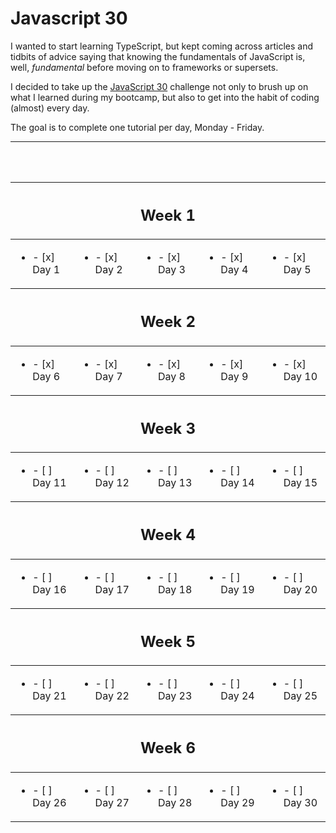 # Javascript 30

I wanted to start learning TypeScript, but kept coming across articles and tidbits of advice saying that knowing the fundamentals of JavaScript is, well, _fundamental_ before moving on to frameworks or supersets.

I decided to take up the [JavaScript 30](https://javascript30.com/) challenge not only to brush up on what I learned during my bootcamp, but also to get into the habit of coding (almost) every day.

The goal is to complete one tutorial per day, Monday - Friday.

---

<br />
<br />
<div align="center">

<table>
<tbody>
<thead>
<tr>
<th colspan="5">
<center><h2><strong>Week 1</strong></h2></center>
</th>
</tr>
</thead>
<tr>
<td>
<ul><li> - [x] Day 1 </li></ul>
</td>
<td>
<ul><li> - [x] Day 2 </li></ul>
</td>
<td>
<ul><li> - [x] Day 3 </li></ul>
</td>
<td>
<ul><li> - [x] Day 4 </li></ul>
</td>
<td>
<ul><li> - [x] Day 5 </li></ul>
</td>
</tr>
<thead>
<tr>
<th colspan="5">
<center><h2><strong>Week 2</strong></h2></center>
</th>
</tr>
</thead>
<tr>
<td>
<ul><li> - [x] Day 6 </li></ul>
</td>
<td>
<ul><li> - [x] Day 7 </li></ul>
</td>
<td>
<ul><li> - [x] Day 8 </li></ul>
</td>
<td>
<ul><li> - [x] Day 9 </li></ul>
</td>
<td>
<ul><li> - [x] Day 10 </li></ul>
</td>
</tr>
<thead>
<tr>
<th colspan="5">
<center><h2><strong>Week 3</strong></h2></center>
</th>
</tr>
</thead>
<tr>
<td>
<ul><li> - [ ] Day 11 </li></ul>
</td>
<td>
<ul><li> - [ ] Day 12 </li></ul>
</td>
<td>
<ul><li> - [ ] Day 13 </li></ul>
</td>
<td>
<ul><li> - [ ] Day 14 </li></ul>
</td>
<td>
<ul><li> - [ ] Day 15 </li></ul>
</td>
</tr>
<thead>
<tr>
<th colspan="5">
<center><h2><strong>Week 4</strong></h2></center>
</th>
</tr>
</thead>
<tr>
<td>
<ul><li> - [ ] Day 16 </li></ul>
</td>
<td>
<ul><li> - [ ] Day 17 </li></ul>
</td>
<td>
<ul><li> - [ ] Day 18 </li></ul>
</td>
<td>
<ul><li> - [ ] Day 19 </li></ul>
</td>
<td>
<ul><li> - [ ] Day 20 </li></ul>
</td>
</tr>
<thead>
<tr>
<th colspan="5">
<center><h2><strong>Week 5</strong></h2></center>
</th>
</tr>
</thead>
<tr>
<td>
<ul><li> - [ ] Day 21 </li></ul>
</td>
<td>
<ul><li> - [ ] Day 22 </li></ul>
</td>
<td>
<ul><li> - [ ] Day 23 </li></ul>
</td>
<td>
<ul><li> - [ ] Day 24 </li></ul>
</td>
<td>
<ul><li> - [ ] Day 25 </li></ul>
</td>
</tr>
<thead>
<tr>
<th colspan="5">
<center><h2><strong>Week 6</strong></h2></center>
</th>
</tr>
</thead>
<tr>
<td>
<ul><li> - [ ] Day 26 </li></ul>
</td>
<td>
<ul><li> - [ ] Day 27 </li></ul>
</td>
<td>
<ul><li> - [ ] Day 28 </li></ul>
</td>
<td>
<ul><li> - [ ] Day 29 </li></ul>
</td>
<td>
<ul><li> - [ ] Day 30 </li></ul>
</td>
</tr>
</tbody>
</table>

</div>
